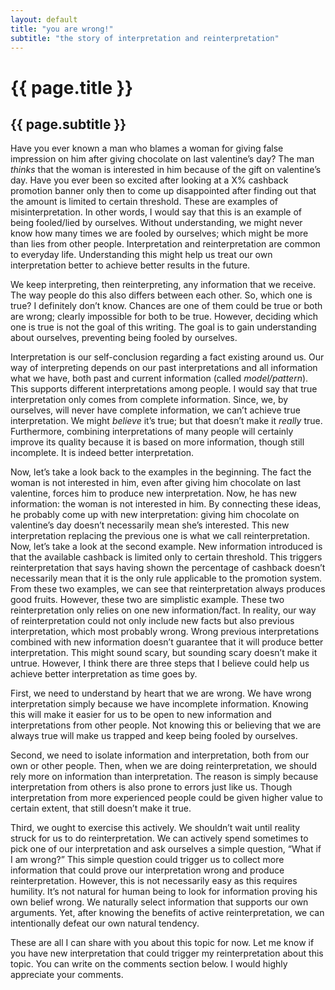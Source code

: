 ```yaml
---
layout: default
title: "you are wrong!" 
subtitle: "the story of interpretation and reinterpretation"
---
```


# {{ page.title }}
## {{ page.subtitle }}

Have you ever known a man who blames a woman for giving false impression on him after giving chocolate on last valentine’s day? The man _thinks_ that the woman is interested in him because of the gift on valentine’s day. Have you ever been so excited after looking at a X% cashback promotion banner only then to come up disappointed after finding out that the amount is limited to certain threshold. These are examples of misinterpretation. In other words, I would say that this is an example of being fooled/lied by ourselves. Without understanding, we might never know how many times we are fooled by ourselves; which might be more than lies from other people. Interpretation and reinterpretation are common to everyday life. Understanding this might help us treat our own interpretation better to achieve better results in the future.

We keep interpreting, then reinterpreting, any information that we receive. The way people do this also differs between each other. So, which one is true? I definitely don’t know. Chances are one of them could be true or both are wrong; clearly impossible for both to be true. However, deciding which one is true is not the goal of this writing. The goal is to gain understanding about ourselves, preventing being fooled by ourselves.

Interpretation is our self-conclusion regarding a fact existing around us. Our way of interpreting depends on our past interpretations and all information what we have, both past and current information (called _model/pattern_). This supports different interpretations among people. I would say that true interpretation only comes from complete information. Since, we, by ourselves, will never have complete information, we can’t achieve true interpretation. We might _believe_ it’s true; but that doesn’t make it _really_ true. Furthermore, combining interpretations of many people will certainly improve its quality because it is based on more information, though still incomplete. It is indeed better interpretation.

Now, let’s take a look back to the examples in the beginning. The fact the woman is not interested in him, even after giving him chocolate on last valentine, forces him to produce new interpretation. Now, he has new information: the woman is not interested in him. By connecting these ideas, he probably come up with new interpretation: giving him chocolate on valentine’s day doesn’t necessarily mean she’s interested. This new interpretation replacing the previous one is what we call reinterpretation. Now, let’s take a look at the second example. New information introduced is that the available cashback is limited only to certain threshold. This triggers reinterpretation that says having shown the percentage of cashback doesn’t necessarily mean that it is the only rule applicable to the promotion system. From these two examples, we can see that reinterpretation always produces good fruits. However, these two are simplistic example. These two reinterpretation only relies on one new information/fact. In reality, our way of reinterpretation could not only include new facts but also previous interpretation, which most probably wrong. Wrong previous interpretations combined with new information doesn’t guarantee that it will produce better interpretation. This might sound scary, but sounding scary doesn’t make it untrue. However, I think there are three steps that I believe could help us achieve better interpretation as time goes by.

First, we need to understand by heart that we are wrong. We have wrong interpretation simply because we have incomplete information. Knowing this will make it easier for us to be open to new information and interpretations from other people. Not knowing this or believing that we are always true will make us trapped and keep being fooled by ourselves.

Second, we need to isolate information and interpretation, both from our own or other people. Then, when we are doing reinterpretation, we should rely more on information than interpretation. The reason is simply because interpretation from others is also prone to errors just like us. Though interpretation from more experienced people could be given higher value to certain extent, that still doesn’t make it true.

Third, we ought to exercise this actively. We shouldn’t wait until reality struck for us to do reinterpretation. We can actively spend sometimes to pick one of our interpretation and ask ourselves a simple question, “What if I am wrong?” This simple question could trigger us to collect more information that could prove our interpretation wrong and produce reinterpretation. However, this is not necessarily easy as this requires humility. It’s not natural for human being to look for information proving his own belief wrong. We naturally select information that supports our own arguments. Yet, after knowing the benefits of active reinterpretation, we can intentionally defeat our own natural tendency.

These are all I can share with you about this topic for now. Let me know if you have new interpretation that could trigger my reinterpretation about this topic. You can write on the comments section below. I would highly appreciate your comments.
